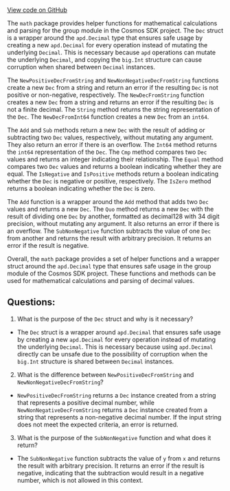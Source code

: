 [View code on GitHub](https://github.com/cosmos/cosmos-sdk.git/x/group/internal/math/dec.go)

The `math` package provides helper functions for mathematical calculations and parsing for the group module in the Cosmos SDK project. The `Dec` struct is a wrapper around the `apd.Decimal` type that ensures safe usage by creating a new `apd.Decimal` for every operation instead of mutating the underlying `Decimal`. This is necessary because `apd` operations can mutate the underlying `Decimal`, and copying the `big.Int` structure can cause corruption when shared between `Decimal` instances. 

The `NewPositiveDecFromString` and `NewNonNegativeDecFromString` functions create a new `Dec` from a string and return an error if the resulting `Dec` is not positive or non-negative, respectively. The `NewDecFromString` function creates a new `Dec` from a string and returns an error if the resulting `Dec` is not a finite decimal. The `String` method returns the string representation of the `Dec`. The `NewDecFromInt64` function creates a new `Dec` from an `int64`. 

The `Add` and `Sub` methods return a new `Dec` with the result of adding or subtracting two `Dec` values, respectively, without mutating any argument. They also return an error if there is an overflow. The `Int64` method returns the `int64` representation of the `Dec`. The `Cmp` method compares two `Dec` values and returns an integer indicating their relationship. The `Equal` method compares two `Dec` values and returns a boolean indicating whether they are equal. The `IsNegative` and `IsPositive` methods return a boolean indicating whether the `Dec` is negative or positive, respectively. The `IsZero` method returns a boolean indicating whether the `Dec` is zero.

The `Add` function is a wrapper around the `Add` method that adds two `Dec` values and returns a new `Dec`. The `Quo` method returns a new `Dec` with the result of dividing one `Dec` by another, formatted as decimal128 with 34 digit precision, without mutating any argument. It also returns an error if there is an overflow. The `SubNonNegative` function subtracts the value of one `Dec` from another and returns the result with arbitrary precision. It returns an error if the result is negative.

Overall, the `math` package provides a set of helper functions and a wrapper struct around the `apd.Decimal` type that ensures safe usage in the group module of the Cosmos SDK project. These functions and methods can be used for mathematical calculations and parsing of decimal values.
## Questions: 
 1. What is the purpose of the `Dec` struct and why is it necessary?
- The `Dec` struct is a wrapper around `apd.Decimal` that ensures safe usage by creating a new `apd.Decimal` for every operation instead of mutating the underlying `Decimal`. This is necessary because using `apd.Decimal` directly can be unsafe due to the possibility of corruption when the `big.Int` structure is shared between `Decimal` instances.

2. What is the difference between `NewPositiveDecFromString` and `NewNonNegativeDecFromString`?
- `NewPositiveDecFromString` returns a `Dec` instance created from a string that represents a positive decimal number, while `NewNonNegativeDecFromString` returns a `Dec` instance created from a string that represents a non-negative decimal number. If the input string does not meet the expected criteria, an error is returned.

3. What is the purpose of the `SubNonNegative` function and what does it return?
- The `SubNonNegative` function subtracts the value of `y` from `x` and returns the result with arbitrary precision. It returns an error if the result is negative, indicating that the subtraction would result in a negative number, which is not allowed in this context.